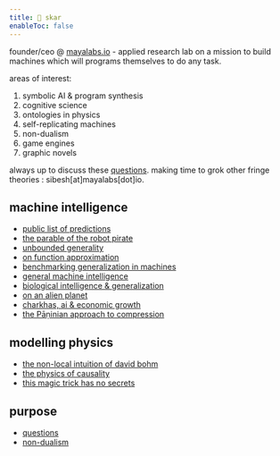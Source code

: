 ```yaml
---
title: 👾 skar
enableToc: false
---
```

founder/ceo @ [mayalabs.io](https://mayalabs.io) - applied research lab on a mission to build machines which will programs themselves to do any task.

areas of interest:

1. symbolic AI & program synthesis
2. cognitive science
3. ontologies in physics
4. self-replicating machines
5. non-dualism
5. game engines
6. graphic novels

always up to discuss these [questions](notes/questions). making time to grok other fringe theories : sibesh[at]mayalabs[dot]io. 


## machine intelligence
- [public list of predictions](https://x.com/sibeshkar/status/1709316722359198017)
- [the parable of the robot pirate](/notes/pirate)
- [unbounded generality](/notes/unbounded)
- [on function approximation](https://twitter.com/sibeshkar/status/1615804999463997441)
- [benchmarking generalization in machines](https://blog.mayalabs.io/benchmark/)
- [general machine intelligence](https://blog.mayalabs.io/general-machine-intelligence/)
- [biological intelligence & generalization](https://x.com/sibeshkar/status/1871525755387326782)
- [on an alien planet](/notes/alien)
- [charkhas, ai & economic growth](/notes/economy)
- [the Pāṇinian approach to compression](/notes/panini)

## modelling physics
- [the non-local intuition of david bohm](notes/bohm)
- [the physics of causality](notes/causality)
- [this magic trick has no secrets](notes/no-secrets)

## purpose
- [questions](notes/questions)
- [non-dualism](notes/nd)




